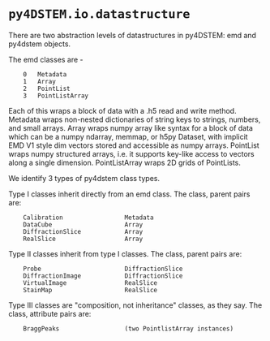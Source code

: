# `py4DSTEM.io.datastructure`

There are two abstraction levels of datastructures in py4DSTEM: emd and py4dstem
objects.


The emd classes are -

        0   Metadata
        1   Array
        2   PointList
        3   PointListArray

Each of this wraps a block of data with a .h5 read and write method.  Metadata
wraps non-nested dictionaries of string keys to strings, numbers, and small
arrays. Array wraps numpy array like syntax for a block of data which can be a
numpy ndarray, memmap, or h5py Dataset, with implicit EMD V1 style dim vectors
stored and accessible as numpy arrays. PointList wraps numpy structured arrays,
i.e. it supports key-like access to vectors along a single dimension.
PointListArray wraps 2D grids of PointLists.


We identify 3 types of py4dstem class types.

Type I classes inherit directly from an emd class.  The class, parent pairs are:

        Calibration                 Metadata
        DataCube                    Array
        DiffractionSlice            Array
        RealSlice                   Array

Type II classes inherit from type I classes.  The class, parent pairs are:

        Probe                       DiffractionSlice
        DiffractionImage            DiffractionSlice
        VirtualImage                RealSlice
        StainMap                    RealSlice

Type III classes are "composition, not inheritance" classes, as they say. The
class, attribute pairs are:

        BraggPeaks                  (two PointlistArray instances)








